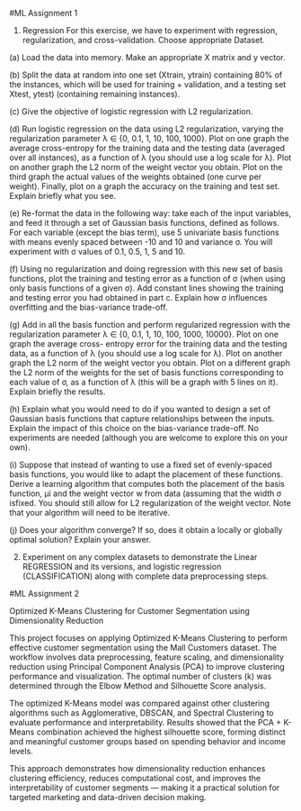#ML Assignment 1
1. Regression
For this exercise, we have to experiment with regression, regularization, and cross-validation. Choose
appropriate Dataset.

(a) Load the data into memory. Make an appropriate X matrix and y vector.

(b) Split the data at random into one set (Xtrain, ytrain) containing 80% of the instances, which will
be used for training + validation, and a testing set Xtest, ytest) (containing remaining instances).

(c) Give the objective of logistic regression with L2 regularization.

(d) Run logistic regression on the data using L2 regularization, varying the regularization parameter
λ ∈ {0, 0.1, 1, 10, 100, 1000}. Plot on one graph the average cross-entropy for the training data
and the testing data (averaged over all instances), as a function of λ (you should use a log scale
for λ). Plot on another graph the L2 norm of the weight vector you obtain. Plot on the third
graph the actual values of the weights obtained (one curve per weight). Finally, plot on a
graph the accuracy on the training and test set. Explain briefly what you see.

(e) Re-format the data in the following way: take each of the input variables, and feed it through
a set of Gaussian basis functions, defined as follows. For each variable (except the bias term),
use 5 univariate basis functions with means evenly spaced between -10 and 10 and variance σ.
You will experiment with σ values of 0.1, 0.5, 1, 5 and 10.

(f) Using no regularization and doing regression with this new set of basis functions, plot the
training and testing error as a function of σ (when using only basis functions of a given σ). Add
constant lines showing the training and testing error you had obtained in part c. Explain how σ
influences overfitting and the bias-variance trade-off.

(g) Add in all the basis function and perform regularized regression with the regularization
parameter λ ∈ {0, 0.1, 1, 10, 100, 1000, 10000}. Plot on one graph the average cross- entropy
error for the training data and the testing data, as a function of λ (you should use a log scale
for λ). Plot on another graph the L2 norm of the weight vector you obtain. Plot on a different
graph the L2 norm of the weights for the set of basis functions corresponding to each value
of σ, as a function of λ (this will be a graph with 5 lines on it). Explain briefly the results.

(h) Explain what you would need to do if you wanted to design a set of Gaussian basis functions
that capture relationships between the inputs. Explain the impact of this choice on the bias-variance trade-off. No experiments are needed (although you are welcome to explore this on your own).

(i) Suppose that instead of wanting to use a fixed set of evenly-spaced basis functions, you would
like to adapt the placement of these functions. Derive a learning algorithm that computes
both the placement of the basis function, μi and the weight vector w from data (assuming
that the width σ isfixed. You should still allow for L2 regularization of the weight vector.
Note that your algorithm will need to be iterative.

(j) Does your algorithm converge? If so, does it obtain a locally or globally optimal solution?
Explain your answer.

2. Experiment on any complex datasets to demonstrate the Linear REGRESSION and its versions, and
logistic regression (CLASSIFICATION) along with complete data preprocessing steps.

#ML Assignment 2

Optimized K-Means Clustering for Customer Segmentation using Dimensionality Reduction

This project focuses on applying Optimized K-Means Clustering to perform effective customer segmentation using the Mall Customers dataset. The workflow involves data preprocessing, feature scaling, and dimensionality reduction using Principal Component Analysis (PCA) to improve clustering performance and visualization. The optimal number of clusters (k) was determined through the Elbow Method and Silhouette Score analysis.

The optimized K-Means model was compared against other clustering algorithms such as Agglomerative, DBSCAN, and Spectral Clustering to evaluate performance and interpretability. Results showed that the PCA + K-Means combination achieved the highest silhouette score, forming distinct and meaningful customer groups based on spending behavior and income levels.

This approach demonstrates how dimensionality reduction enhances clustering efficiency, reduces computational cost, and improves the interpretability of customer segments — making it a practical solution for targeted marketing and data-driven decision making.
